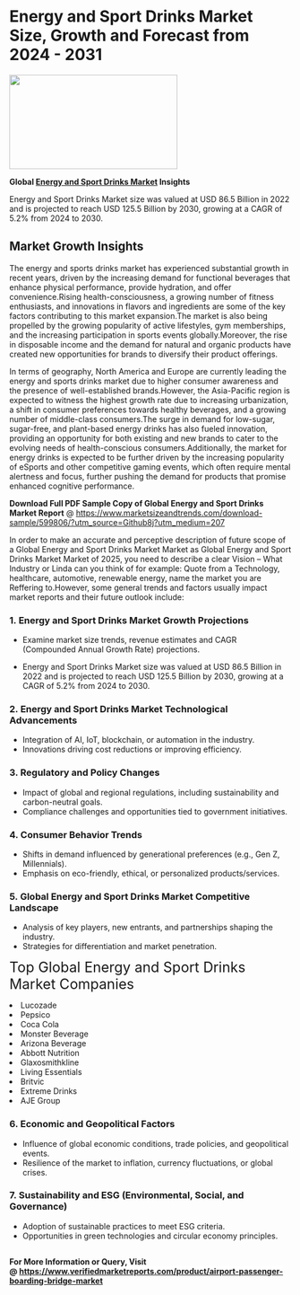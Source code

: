 <H1>Energy and Sport Drinks Market Size, Growth and Forecast from 2024 - 2031</H1><img class="aligncenter size-medium wp-image-584254" src="https://thirdeyenews.in/wp-content/uploads/2024/09/Global-Market-Research-300x168.jpeg" alt="" width="300" height="168" /><p><strong>Global&nbsp;<a href="https://www.marketsizeandtrends.com/download-sample/599806/?utm_source=Github8j?utm_medium=207">Energy and Sport Drinks Market</a> Insights</strong></p><p>Energy and Sport Drinks Market size was valued at USD 86.5 Billion in 2022 and is projected to reach USD 125.5 Billion by 2030, growing at a CAGR of 5.2% from 2024 to 2030.</p><p><h2>Market Growth Insights</h2> <p>The energy and sports drinks market has experienced substantial growth in recent years, driven by the increasing demand for functional beverages that enhance physical performance, provide hydration, and offer convenience.Rising health-consciousness, a growing number of fitness enthusiasts, and innovations in flavors and ingredients are some of the key factors contributing to this market expansion.The market is also being propelled by the growing popularity of active lifestyles, gym memberships, and the increasing participation in sports events globally.Moreover, the rise in disposable income and the demand for natural and organic products have created new opportunities for brands to diversify their product offerings.</p> <p>In terms of geography, North America and Europe are currently leading the energy and sports drinks market due to higher consumer awareness and the presence of well-established brands.However, the Asia-Pacific region is expected to witness the highest growth rate due to increasing urbanization, a shift in consumer preferences towards healthy beverages, and a growing number of middle-class consumers.The surge in demand for low-sugar, sugar-free, and plant-based energy drinks has also fueled innovation, providing an opportunity for both existing and new brands to cater to the evolving needs of health-conscious consumers.Additionally, the market for energy drinks is expected to be further driven by the increasing popularity of eSports and other competitive gaming events, which often require mental alertness and focus, further pushing the demand for products that promise enhanced cognitive performance.</p> <p><span class=""><strong>Download Full PDF Sample Copy of Global Energy and Sport Drinks Market Report</strong> @ <a href="https://www.marketsizeandtrends.com/download-sample/599806/?utm_source=Github8j?utm_medium=207" target="_blank">https://www.marketsizeandtrends.com/download-sample/599806/?utm_source=Github8j?utm_medium=207</a></span></p><p>In order to make an accurate and perceptive description of future scope of a Global&nbsp;Energy and Sport Drinks Market Market as Global&nbsp;Energy and Sport Drinks Market Market of 2025, you need to describe a clear Vision &ndash; What Industry or Linda can you think of for example: Quote from a Technology, healthcare, automotive, renewable energy, name the market you are Reffering to.However, some general trends and factors usually impact market reports and their future outlook include:</p><h3>1.&nbsp;<strong>Energy and Sport Drinks Market Growth Projections</strong></h3><ul><li>Examine market size trends, revenue estimates and CAGR (Compounded Annual Growth Rate) projections.</li><li><p>Energy and Sport Drinks Market size was valued at USD 86.5 Billion in 2022 and is projected to reach USD 125.5 Billion by 2030, growing at a CAGR of 5.2% from 2024 to 2030.</p></li></ul><h3>2.&nbsp;<strong>Energy and Sport Drinks Market Technological Advancements</strong></h3><ul><li>Integration of AI, IoT, blockchain, or automation in the industry.</li><li>Innovations driving cost reductions or improving efficiency.</li></ul><h3>3.&nbsp;<strong>Regulatory and Policy Changes</strong></h3><ul><li>Impact of global and regional regulations, including sustainability and carbon-neutral goals.</li><li>Compliance challenges and opportunities tied to government initiatives.</li></ul><h3>4.&nbsp;<strong>Consumer Behavior Trends</strong></h3><ul><li>Shifts in demand influenced by generational preferences (e.g., Gen Z, Millennials).</li><li>Emphasis on eco-friendly, ethical, or personalized products/services.</li></ul><h3>5.&nbsp;<strong>Global Energy and Sport Drinks Market Competitive Landscape</strong></h3><ul><li>Analysis of key players, new entrants, and partnerships shaping the industry.</li><li>Strategies for differentiation and market penetration.</li></ul><p data-pm-slice="1 1 []"><span style="color: inherit; font-family: inherit; font-size: 25px;">Top Global Energy and Sport Drinks Market Companies</span></p><div class="" data-test-id=""><p><li>Lucozade</li><li> Pepsico</li><li> Coca Cola</li><li> Monster Beverage</li><li> Arizona Beverage</li><li> Abbott Nutrition</li><li> Glaxosmithkline</li><li> Living Essentials</li><li> Britvic</li><li> Extreme Drinks</li><li> AJE Group</li></p></div><h3>6.&nbsp;<strong>Economic and Geopolitical Factors</strong></h3><ul><li>Influence of global economic conditions, trade policies, and geopolitical events.</li><li>Resilience of the market to inflation, currency fluctuations, or global crises.</li></ul><h3>7.&nbsp;<strong>Sustainability and ESG (Environmental, Social, and Governance)</strong></h3><ul><li>Adoption of sustainable practices to meet ESG criteria.</li><li>Opportunities in green technologies and circular economy principles.</li></ul><h2><strong style="font-size: 14px;">For More Information or Query, Visit @&nbsp;</strong><a style="background-color: #ffffff; font-size: 14px;" href="https://www.marketsizeandtrends.com/report/energy-and-sport-drinks-market/" target="_blank">https://www.verifiedmarketreports.com/product/airport-passenger-boarding-bridge-market</a></h2>